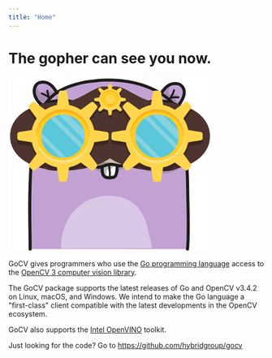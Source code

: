 ```yaml
---
title: "Home"
---
```

# The gopher can see you now.

[![GoCV](images/gocvlogo.jpg)](https://gocv.io/)

GoCV gives programmers who use the [Go programming language](https://golang.org/) access to the [OpenCV 3 computer vision library](http://opencv.org/).

The GoCV package supports the latest releases of Go and OpenCV v3.4.2 on Linux, macOS, and Windows. We intend to make the Go language a "first-class" client compatible with the latest developments in the OpenCV ecosystem.

GoCV also supports the [Intel OpenVINO](https://software.intel.com/en-us/openvino-toolkit) toolkit.

Just looking for the code? Go to https://github.com/hybridgroup/gocv
